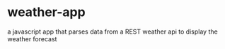 # weather-app
a javascript app that parses data from a REST weather api to display the weather forecast
